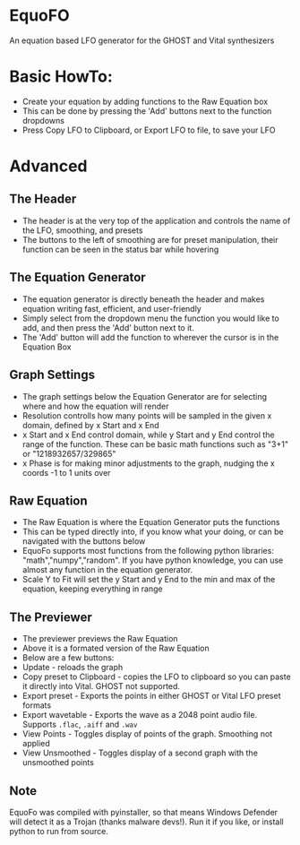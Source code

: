 # EquoFO

An equation based LFO generator for the GHOST and Vital synthesizers

# Basic HowTo:

-   Create your equation by adding functions to the Raw Equation box
-   This can be done by pressing the 'Add' buttons next to the function dropdowns
-   Press Copy LFO to Clipboard, or Export LFO to file, to save your LFO

# Advanced

## The Header

-   The header is at the very top of the application and controls the name of the LFO, smoothing, and presets
-   The buttons to the left of smoothing are for preset manipulation, their function can be seen in the status bar while hovering

## The Equation Generator

-   The equation generator is directly beneath the header and makes equation writing fast, efficient, and user-friendly
-   Simply select from the dropdown menu the function you would like to add, and then press the 'Add' button next to it.
-   The 'Add' button will add the function to wherever the cursor is in the Equation Box

## Graph Settings

-   The graph settings below the Equation Generator are for selecting where and how the equation will render
-   Resolution controlls how many points will be sampled in the given x domain, defined by x Start and x End
-   x Start and x End control domain, while y Start and y End control the range of the function. These can be basic math functions such as "3+1" or "1218932657/329865"
-   x Phase is for making minor adjustments to the graph, nudging the x coords -1 to 1 units over

## Raw Equation

-   The Raw Equation is where the Equation Generator puts the functions
-   This can be typed directly into, if you know what your doing, or can be navigated with the buttons below
-   EquoFo supports most functions from the following python libraries: "math","numpy","random". If you have python knowledge, you can use almost any function in the equation generator.
-   Scale Y to Fit will set the y Start and y End to the min and max of the equation, keeping everything in range

## The Previewer

-   The previewer previews the Raw Equation
-   Above it is a formated version of the Raw Equation
-   Below are a few buttons:
-   Update - reloads the graph
-   Copy preset to Clipboard - copies the LFO to clipboard so you can paste it directly into Vital. GHOST not supported.
-   Export preset - Exports the points in either GHOST or Vital LFO preset formats
-   Export wavetable - Exports the wave as a 2048 point audio file. Supports `.flac`, `.aiff` and `.wav`
-   View Points - Toggles display of points of the graph. Smoothing not applied
-   View Unsmoothed - Toggles display of a second graph with the unsmoothed points

## Note

EquoFo was compiled with pyinstaller, so that means Windows Defender will detect it as a Trojan (thanks malware devs!). Run it if you like, or install python to run from source.
